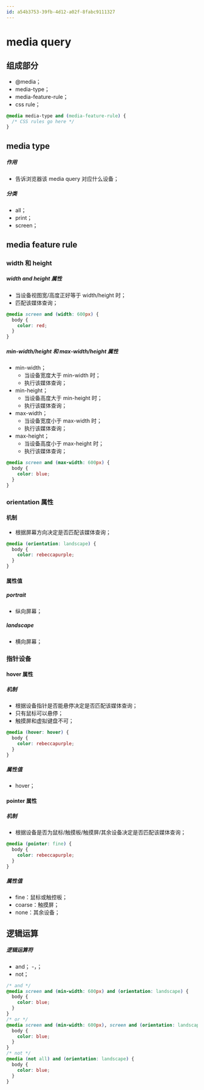 ```yaml
---
id: a54b3753-39fb-4d12-a02f-8fabc9111327
---
```


# media query

## 组成部分

- @media；
- media-type；
- media-feature-rule；
- css rule；

```css
@media media-type and (media-feature-rule) {
  /* CSS rules go here */
}
```

## media type

##### 作用

- 告诉浏览器该 media query 对应什么设备；

##### 分类

- all；
- print；
- screen；

## media feature rule

### width 和 height

##### width and height 属性

- 当设备视图宽/高度正好等于 width/height 时；
- 匹配该媒体查询；

```css
@media screen and (width: 600px) {
  body {
    color: red;
  }
}
```

##### min-width/height 和 max-width/height 属性

- min-width；
  - 当设备宽度大于 min-width 时；
  - 执行该媒体查询；
- min-height；
  - 当设备高度大于 min-height 时；
  - 执行该媒体查询；
- max-width；
  - 当设备宽度小于 max-width 时；
  - 执行该媒体查询；
- max-height；
  - 当设备高度小于 max-height 时；
  - 执行该媒体查询；

```css
@media screen and (max-width: 600px) {
  body {
    color: blue;
  }
}
```

### orientation 属性

#### 机制

- 根据屏幕方向决定是否匹配该媒体查询；

```css
@media (orientation: landscape) {
  body {
    color: rebeccapurple;
  }
}
```

#### 属性值

##### portrait

- 纵向屏幕；

##### landscape

- 横向屏幕；

### 指针设备

#### hover 属性

##### 机制

- 根据设备指针是否能悬停决定是否匹配该媒体查询；
- 只有鼠标可以悬停；
- 触摸屏和虚拟键盘不可；

```css
@media (hover: hover) {
  body {
    color: rebeccapurple;
  }
}
```

##### 属性值

- hover；

#### pointer 属性

##### 机制

- 根据设备是否为鼠标/触摸板/触摸屏/其余设备决定是否匹配该媒体查询；

```css
@media (pointer: fine) {
  body {
    color: rebeccapurple;
  }
}
```

##### 属性值

- fine：鼠标或触控板；
- coarse：触摸屏；
- none：其余设备；

## 逻辑运算

##### 逻辑运算符

- and； -，；
- not；

```css
/* and */
@media screen and (min-width: 600px) and (orientation: landscape) {
  body {
    color: blue;
  }
}
/* or */
@media screen and (min-width: 600px), screen and (orientation: landscape) {
  body {
    color: blue;
  }
}
/* not */
@media (not all) and (orientation: landscape) {
  body {
    color: blue;
  }
}
```
